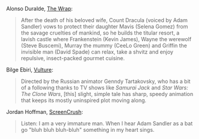 <!-- Hotel Transylvania -->

Alonso Duralde, [The Wrap](https://www.thewrap.com/hotel-transylvania-review-tickle-me-dracula-58371/):

> After the death of his beloved wife, Count Dracula (voiced by Adam Sandler) vows to protect their daughter Mavis (Selena Gomez) from the savage cruelties of mankind, so he builds the titular resort, a lavish castle where Frankenstein (Kevin James), Wayne the werewolf (Steve Buscemi), Murray the mummy (CeeLo Green) and Griffin the invisible man (David Spade) can relax, take a shvitz and enjoy repulsive, insect-packed gourmet cuisine.

Bilge Ebiri, [Vulture](https://www.vulture.com/article/movie-review-hotel-transylvania.html):

> Directed by the Russian animator Genndy Tartakovsky, who has a bit of a following thanks to TV shows like *Samurai Jack* and *Star Wars: The Clone Wars*, [this] slight, simple tale has sharp, speedy animation that keeps its mostly uninspired plot moving along.

Jordan Hoffman, [ScreenCrush](https://screencrush.com/hotel-transylvania-review/):

> Listen: I am a very immature man. When I hear Adam Sandler as a bat go "bluh bluh bluh-bluh" something in my heart sings.
